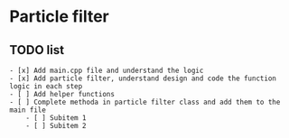 # Particle filter

## TODO list
    - [x] Add main.cpp file and understand the logic
    - [x] Add particle filter, understand design and code the function logic in each step
    - [ ] Add helper functions
    - [ ] Complete methoda in particle filter class and add them to the main file
        - [ ] Subitem 1
        - [ ] Subitem 2